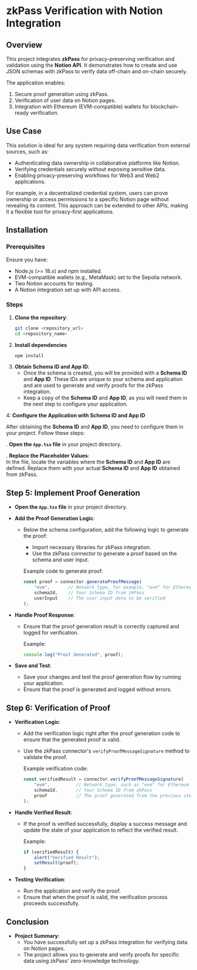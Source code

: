 # zkPass Verification with Notion Integration  

## Overview  
This project integrates **zkPass** for privacy-preserving verification and validation using the **Notion API**. It demonstrates how to create and use JSON schemas with zkPass to verify data off-chain and on-chain securely.  

The application enables:  
1. Secure proof generation using zkPass.  
2. Verification of user data on Notion pages.  
3. Integration with Ethereum (EVM-compatible) wallets for blockchain-ready verification.  

## Use Case  
This solution is ideal for any system requiring data verification from external sources, such as:  
- Authenticating data ownership in collaborative platforms like Notion.  
- Verifying credentials securely without exposing sensitive data.  
- Enabling privacy-preserving workflows for Web3 and Web2 applications.  

For example, in a decentralized credential system, users can prove ownership or access permissions to a specific Notion page without revealing its content. This approach can be extended to other APIs, making it a flexible tool for privacy-first applications.  

## Installation  

### Prerequisites  
Ensure you have:  
- Node.js (>= 18.x) and npm installed.  
- EVM-compatible wallets (e.g., MetaMask) set to the Sepolia network.  
- Two Notion accounts for testing.  
- A Notion integration set up with API access.  

### Steps  

1. **Clone the repository**:  
   ```bash  
   git clone <repository_url>  
   cd <repository_name>

2. **Install dependencies**
    ```bash  
   npm install
   
3. **Obtain Schema ID and App ID**:
   - Once the schema is created, you will be provided with a **Schema ID** and **App ID**. These IDs are unique to your schema and application and are used to generate and verify proofs for the zkPass integration.
   - Keep a copy of the **Schema ID** and **App ID**, as you will need them in the next step to configure your application.

 4: **Configure the Application with Schema ID and App ID**

After obtaining the **Schema ID** and **App ID**, you need to configure them in your project. Follow these steps:

. **Open the `App.tsx` file** in your project directory.

. **Replace the Placeholder Values**:  
   In the file, locate the variables where the **Schema ID** and **App ID** are defined. Replace them with your actual **Schema ID** and **App ID** obtained from zkPass.

   
   ## Step 5: Implement Proof Generation

- **Open the `App.tsx` file** in your project directory.
- **Add the Proof Generation Logic**:
  - Below the schema configuration, add the following logic to generate the proof:
    - Import necessary libraries for zkPass integration.
    - Use the zkPass connector to generate a proof based on the schema and user input.
  
    Example code to generate proof:
    ```typescript
    const proof = connector.generateProofMessage(
        "evm",       // Network type, for example, "evm" for Ethereum
        schemaId,    // Your Schema ID from zkPass
        userInput    // The user input data to be verified
    );
    ```

- **Handle Proof Response**:
  - Ensure that the proof generation result is correctly captured and logged for verification.

    Example:
    ```typescript
    console.log("Proof Generated", proof);
    ```

- **Save and Test**:
  - Save your changes and test the proof generation flow by running your application.
  - Ensure that the proof is generated and logged without errors.

## Step 6: Verification of Proof

- **Verification Logic**:
  - Add the verification logic right after the proof generation code to ensure that the generated proof is valid.
  - Use the zkPass connector's `verifyProofMessageSignature` method to validate the proof.

    Example verification code:
    ```typescript
    const verifiedResult = connector.verifyProofMessageSignature(
        "evm",          // Network type, such as "evm" for Ethereum
        schemaId,       // Your Schema ID from zkPass
        proof           // The proof generated from the previous step
    );
    ```

- **Handle Verified Result**:
  - If the proof is verified successfully, display a success message and update the state of your application to reflect the verified result.

    Example:
    ```typescript
    if (verifiedResult) {
        alert("Verified Result");
        setResult(proof);
    }
    ```

- **Testing Verification**:
  - Run the application and verify the proof.
  - Ensure that when the proof is valid, the verification process proceeds successfully.

## Conclusion

- **Project Summary**:
  - You have successfully set up a zkPass integration for verifying data on Notion pages.
  - The project allows you to generate and verify proofs for specific data using zkPass' zero-knowledge technology.
  
